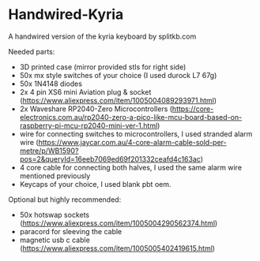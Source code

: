 # Handwired-Kyria
A handwired version of the kyria keyboard by splitkb.com

Needed parts:
- 3D printed case (mirror provided stls for right side)
- 50x mx style switches of your choice (I used durock L7 67g)
- 50x 1N4148 diodes
- 2x 4 pin XS6 mini Aviation plug & socket (https://www.aliexpress.com/item/1005004089293971.html)
- 2x Waveshare RP2040-Zero Microcontrollers (https://core-electronics.com.au/rp2040-zero-a-pico-like-mcu-board-based-on-raspberry-pi-mcu-rp2040-mini-ver-1.html)
- wire for connecting switches to microcontrollers, I used stranded alarm wire (https://www.jaycar.com.au/4-core-alarm-cable-sold-per-metre/p/WB1590?pos=2&queryId=16eeb7069ed69f201332ceafd4c163ac)
- 4 core cable for connecting both halves, I used the same alarm wire mentioned previously
- Keycaps of your choice, I used blank pbt oem.

Optional but highly recommended:
- 50x hotswap sockets (https://www.aliexpress.com/item/1005004290562374.html)
- paracord for sleeving the cable
- magnetic usb c cable (https://www.aliexpress.com/item/1005005402419615.html)
